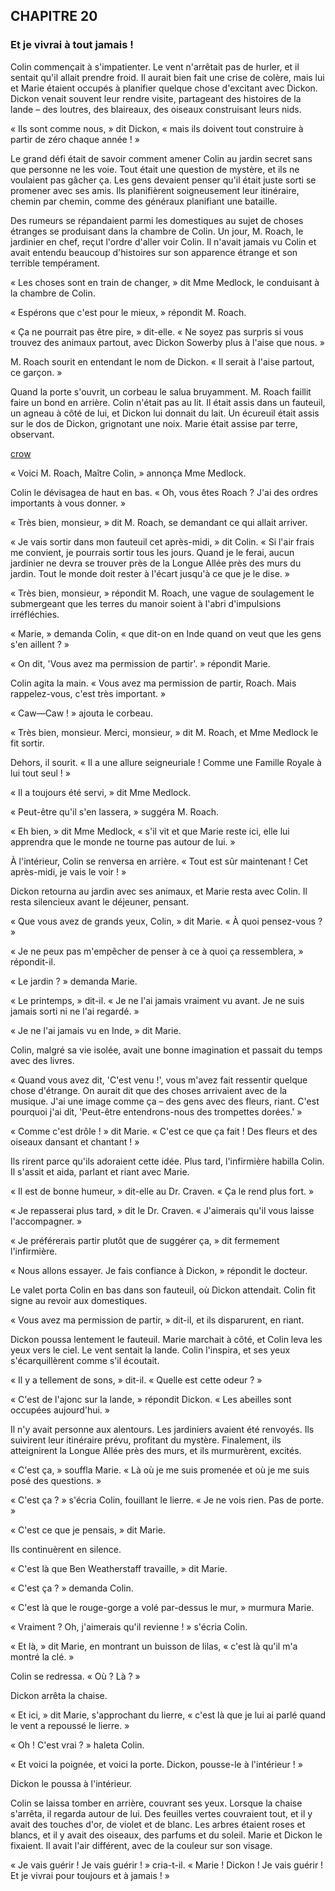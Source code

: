 ## CHAPITRE 20
### Et je vivrai à tout jamais !
Colin commençait à s'impatienter. Le vent n'arrêtait pas de hurler, et il sentait qu'il allait prendre froid. Il aurait bien fait une crise de colère, mais lui et Marie étaient occupés à planifier quelque chose d'excitant avec Dickon. Dickon venait souvent leur rendre visite, partageant des histoires de la lande – des loutres, des blaireaux, des oiseaux construisant leurs nids.

« Ils sont comme nous, » dit Dickon, « mais ils doivent tout construire à partir de zéro chaque année ! »

Le grand défi était de savoir comment amener Colin au jardin secret sans que personne ne les voie. Tout était une question de mystère, et ils ne voulaient pas gâcher ça. Les gens devaient penser qu'il était juste sorti se promener avec ses amis. Ils planifièrent soigneusement leur itinéraire, chemin par chemin, comme des généraux planifiant une bataille.

Des rumeurs se répandaient parmi les domestiques au sujet de choses étranges se produisant dans la chambre de Colin. Un jour, M. Roach, le jardinier en chef, reçut l'ordre d'aller voir Colin. Il n'avait jamais vu Colin et avait entendu beaucoup d'histoires sur son apparence étrange et son terrible tempérament.

« Les choses sont en train de changer, » dit Mme Medlock, le conduisant à la chambre de Colin.

« Espérons que c'est pour le mieux, » répondit M. Roach.

« Ça ne pourrait pas être pire, » dit-elle. « Ne soyez pas surpris si vous trouvez des animaux partout, avec Dickon Sowerby plus à l'aise que nous. »

M. Roach sourit en entendant le nom de Dickon. « Il serait à l'aise partout, ce garçon. »

Quand la porte s'ouvrit, un corbeau le salua bruyamment. M. Roach faillit faire un bond en arrière. Colin n'était pas au lit. Il était assis dans un fauteuil, un agneau à côté de lui, et Dickon lui donnait du lait. Un écureuil était assis sur le dos de Dickon, grignotant une noix. Marie était assise par terre, observant.

[crow](chapter_20.jpeg)

« Voici M. Roach, Maître Colin, » annonça Mme Medlock.

Colin le dévisagea de haut en bas. « Oh, vous êtes Roach ? J'ai des ordres importants à vous donner. »

« Très bien, monsieur, » dit M. Roach, se demandant ce qui allait arriver.

« Je vais sortir dans mon fauteuil cet après-midi, » dit Colin. « Si l'air frais me convient, je pourrais sortir tous les jours. Quand je le ferai, aucun jardinier ne devra se trouver près de la Longue Allée près des murs du jardin. Tout le monde doit rester à l'écart jusqu'à ce que je le dise. »

« Très bien, monsieur, » répondit M. Roach, une vague de soulagement le submergeant que les terres du manoir soient à l'abri d'impulsions irréfléchies.

« Marie, » demanda Colin, « que dit-on en Inde quand on veut que les gens s'en aillent ? »

« On dit, 'Vous avez ma permission de partir'. » répondit Marie.

Colin agita la main. « Vous avez ma permission de partir, Roach. Mais rappelez-vous, c'est très important. »

« Caw—Caw ! » ajouta le corbeau.

« Très bien, monsieur. Merci, monsieur, » dit M. Roach, et Mme Medlock le fit sortir.

Dehors, il sourit. « Il a une allure seigneuriale ! Comme une Famille Royale à lui tout seul ! »

« Il a toujours été servi, » dit Mme Medlock.

« Peut-être qu'il s'en lassera, » suggéra M. Roach.

« Eh bien, » dit Mme Medlock, « s'il vit et que Marie reste ici, elle lui apprendra que le monde ne tourne pas autour de lui. »

À l'intérieur, Colin se renversa en arrière. « Tout est sûr maintenant ! Cet après-midi, je vais le voir ! »

Dickon retourna au jardin avec ses animaux, et Marie resta avec Colin. Il resta silencieux avant le déjeuner, pensant.

« Que vous avez de grands yeux, Colin, » dit Marie. « À quoi pensez-vous ? »

« Je ne peux pas m'empêcher de penser à ce à quoi ça ressemblera, » répondit-il.

« Le jardin ? » demanda Marie.

« Le printemps, » dit-il. « Je ne l'ai jamais vraiment vu avant. Je ne suis jamais sorti ni ne l'ai regardé. »

« Je ne l'ai jamais vu en Inde, » dit Marie.

Colin, malgré sa vie isolée, avait une bonne imagination et passait du temps avec des livres.

« Quand vous avez dit, 'C'est venu !', vous m'avez fait ressentir quelque chose d'étrange. On aurait dit que des choses arrivaient avec de la musique. J'ai une image comme ça – des gens avec des fleurs, riant. C'est pourquoi j'ai dit, 'Peut-être entendrons-nous des trompettes dorées.' »

« Comme c'est drôle ! » dit Marie. « C'est ce que ça fait ! Des fleurs et des oiseaux dansant et chantant ! »

Ils rirent parce qu'ils adoraient cette idée. Plus tard, l'infirmière habilla Colin. Il s'assit et aida, parlant et riant avec Marie.

« Il est de bonne humeur, » dit-elle au Dr. Craven. « Ça le rend plus fort. »

« Je repasserai plus tard, » dit le Dr. Craven. « J'aimerais qu'il vous laisse l'accompagner. »

« Je préférerais partir plutôt que de suggérer ça, » dit fermement l'infirmière.

« Nous allons essayer. Je fais confiance à Dickon, » répondit le docteur.

Le valet porta Colin en bas dans son fauteuil, où Dickon attendait. Colin fit signe au revoir aux domestiques.

« Vous avez ma permission de partir, » dit-il, et ils disparurent, en riant.

Dickon poussa lentement le fauteuil. Marie marchait à côté, et Colin leva les yeux vers le ciel. Le vent sentait la lande. Colin l'inspira, et ses yeux s'écarquillèrent comme s'il écoutait.

« Il y a tellement de sons, » dit-il. « Quelle est cette odeur ? »

« C'est de l'ajonc sur la lande, » répondit Dickon. « Les abeilles sont occupées aujourd'hui. »

Il n'y avait personne aux alentours. Les jardiniers avaient été renvoyés. Ils suivirent leur itinéraire prévu, profitant du mystère. Finalement, ils atteignirent la Longue Allée près des murs, et ils murmurèrent, excités.

« C'est ça, » souffla Marie. « Là où je me suis promenée et où je me suis posé des questions. »

« C'est ça ? » s'écria Colin, fouillant le lierre. « Je ne vois rien. Pas de porte. »

« C'est ce que je pensais, » dit Marie.

Ils continuèrent en silence.

« C'est là que Ben Weatherstaff travaille, » dit Marie.

« C'est ça ? » demanda Colin.

« C'est là que le rouge-gorge a volé par-dessus le mur, » murmura Marie.

« Vraiment ? Oh, j'aimerais qu'il revienne ! » s'écria Colin.

« Et là, » dit Marie, en montrant un buisson de lilas, « c'est là qu'il m'a montré la clé. »

Colin se redressa. « Où ? Là ? »

Dickon arrêta la chaise.

« Et ici, » dit Marie, s'approchant du lierre, « c'est là que je lui ai parlé quand le vent a repoussé le lierre. »

« Oh ! C'est vrai ? » haleta Colin.

« Et voici la poignée, et voici la porte. Dickon, pousse-le à l'intérieur ! »

Dickon le poussa à l'intérieur.

Colin se laissa tomber en arrière, couvrant ses yeux. Lorsque la chaise s'arrêta, il regarda autour de lui. Des feuilles vertes couvraient tout, et il y avait des touches d'or, de violet et de blanc. Les arbres étaient roses et blancs, et il y avait des oiseaux, des parfums et du soleil. Marie et Dickon le fixaient. Il avait l'air différent, avec de la couleur sur son visage.

« Je vais guérir ! Je vais guérir ! » cria-t-il. « Marie ! Dickon ! Je vais guérir ! Et je vivrai pour toujours et à jamais ! »
